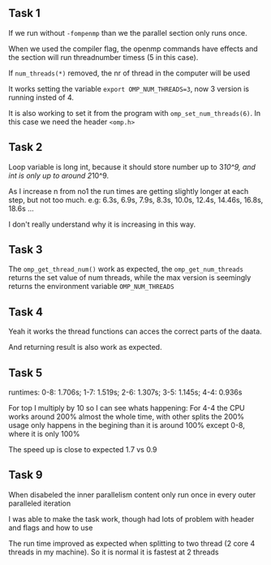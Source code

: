 ## Task 1
If we run without `-fompenmp` than we the parallel section only runs once.

When we used the compiler flag, the openmp commands have effects and the section will run threadnumber timess (5 in this case).

If `num_threads(*)` removed, the nr of thread in the computer will be used 

It works setting the variable `export OMP_NUM_THREADS=3`, now 3 version is running insted of 4.

It is also working to set it from the program with `omp_set_num_threads(6)`. In this case we need the header `<omp.h>`

## Task 2
Loop variable is long int, because it should store number up to 3*10^9, and int is only up to around 2*10^9.

As I increase n from no1 the run times are getting slightly longer at each step, but not too much.
e.g: 6.3s, 6.9s,  7.9s, 8.3s, 10.0s, 12.4s, 14.46s, 16.8s, 18.6s ...

I don't really understand why it is increasing in this way.

## Task 3
The `omp_get_thread_num()` work as expected, the `omp_get_num_threads` returns the set value of num threads, while the max version is seemingly returns the environment variable `OMP_NUM_THREADS`

## Task 4
Yeah it works the thread functions can acces the correct parts of the daata.

And returning result is also work as expected.

## Task 5
runtimes: 0-8: 1.706s;   1-7: 1.519s;    2-6: 1.307s;   3-5: 1.145s;    4-4: 0.936s

For top I multiply by 10 so I can see whats happening: For 4-4 the CPU works around 200% almost the whole time, with other splits the 200% usage only happens in the begining than it is around 100% except 0-8, where it is only 100%

The speed up is close to expected 1.7 vs 0.9

## Task 9
When disabeled the inner parallelism content only run once in every outer paralleled iteration

I was able to make the task work, though had lots of problem with header and flags and how to use

The run time improved as expected when splitting to two thread (2 core 4 threads in my machine). So it is normal it is fastest at 2 threads
  
